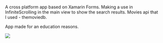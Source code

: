 A cross platform app based on Xamarin Forms.
Making a use in InfiniteScrolling in the main view to show the search results.
Movies api that I used - themoviedb.

App made for an education reasons.


![](Demo.gif)
